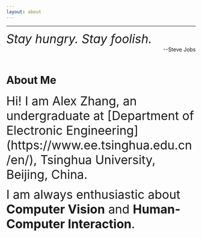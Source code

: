```yaml
---
layout: about 
---
```


***

<div align="left"><font size="6"><i>Stay hungry. Stay foolish.</i></font> </div>

<div align="right">
  --Steve Jobs
</div>
<br/>

# About Me
<div><font size = "6">
Hi! I am Alex Zhang, an undergraduate at [Department of Electronic Engineering](https://www.ee.tsinghua.edu.cn/en/), Tsinghua University, Beijing, China.

I am always enthusiastic about **Computer Vision** and **Human-Computer Interaction**.
</font>
</div>

